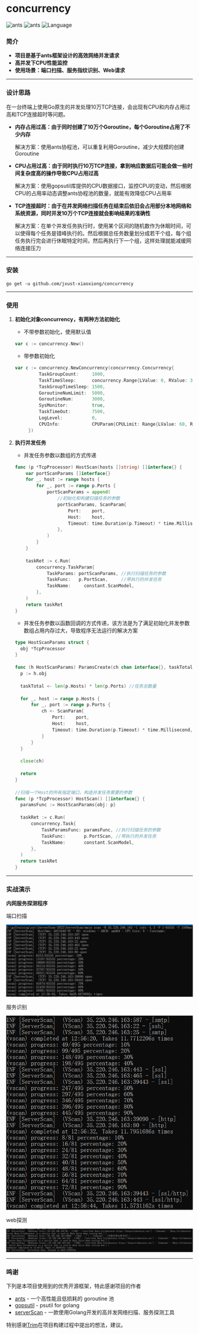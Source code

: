 # concurrency
![ants](https://img.shields.io/static/v1?label=ants&message=v2.5.0&color=blue) ![ants](https://img.shields.io/static/v1?label=gopsutil&message=v3.22.8&color=blue) ![Language](https://img.shields.io/badge/language-Go-green) 

### 简介

- **项目是基于ants框架设计的高效网络并发请求**
- **高并发下CPU性能监控**
- **使用场景：端口扫描、服务指纹识别、Web请求**

---

### **设计思路**

在一台终端上使用Go原生的并发处理10万TCP连接，会出现有CPU和内存占用过高和TCP连接超时等问题。

- **内存占用过高：由于同时创建了10万个Goroutine，每个Goroutine占用了不少内存**

  解决方案：使用ants协程池，可以重复利用Goroutine，减少大规模的创建Goroutine

- **CPU占用过高：由于同时执行10万TCP连接，拿到响应数据后可能会做一些时间复杂度高的操作导致CPU占用过高**

  解决方案：使用gopsutil库提供的CPU数据接口，监控CPU的变动，然后根据CPU的占用率动态调整ants协程池的数量，就能有效降低CPU占用率

- **TCP连接超时：由于在并发网络扫描任务在结束后依旧会占用部分本地网络和系统资源，同时并发10万个TCP连接就会影响结果的准确性**

  解决方案：在单个并发任务执行时，使用某个区间的随机数作为休眠时间，可以使得每个任务是错峰执行的。然后根据总任务数量划分成若干个组，每个组任务执行完会进行休眠特定时间，然后再执行下一个组，这样处理就能减缓网络连接压力

---

### 安装

```
go get -u github.com/jxust-xiaoxiong/concurrency
```

---

### 使用

1. **初始化对象concurrency，有两种方法初始化**

   - 不带参数初始化，使用默认值

   ```go
   var c := concurrency.New()
   ```

   - 带参数初始化

   ```go
   var c := concurrency.NewConcurrency(concurrency.Concurrency{
   			TaskGroupCount:     1000,
   			TaskTimeSleep:      concurrency.Range{LValue: 0, RValue: 300},
   			TaskGroupTimeSleep: 1500,
   			GoroutineNumLimit:  5000,
   			GoroutineNum:       3000,
   			SysMonitor:         true,
   			TaskTimeOut:        7500,
   			LogLevel:           0,
       		CPUInfo:            CPUParam{CPULimit: Range{LValue: 60, RValue: 70}, Percent: 10},
   		})
   ```

2. **执行并发任务**

      - 并发任务参数以数组的方式传递

      ```go
      func (p *TcpProcessor) HostScan(hosts []string) []interface{} {
          var portScanParams []interface{}
          for _, host := range hosts {
              for _, port := range p.Ports {
                  portScanParams = append(
                      //初始化和构建扫描任务的参数
                      portScanParams, ScanParam{
                          Port:    port,
                          Host:    host,
                          Timeout: time.Duration(p.Timeout) * time.Millisecond,
                      },
                  )
              }
          }
      
          taskRet := c.Run(
              concurrency.TaskParam{
                  TaskParams: portScanParams, //执行扫描任务的参数
                  TaskFunc:   p.PortScan,     //带执行的并发任务
                  TaskName: 	constant.ScanModel,
              },
          )
          return taskRet
      }
      ```

      - 并发任务参数以函数回调的方式传递，该方法是为了满足初始化并发参数数组占用内存过大，导致程序无法运行的解决方案

      ```go
      type HostScanParams struct {
      	obj *TcpProcessor
      }
      
      func (h HostScanParams) ParamsCreate(ch chan interface{}, taskTotal chan int) {
      	p := h.obj
      
      	taskTotal <- len(p.Hosts) * len(p.Ports) //任务总数量
      
      	for _, host := range p.Hosts {
      		for _, port := range p.Ports {
      			ch <- ScanParam{
      				Port:    port,
      				Host:    host,
      				Timeout: time.Duration(p.Timeout) * time.Millisecond,
      			}
      		}
      	}
      
      	close(ch)
      
      	return
      }
      
      //扫描一个Host的所有指定端口，构造并发任务需要的参数
      func (p *TcpProcessor) HostScan() []interface{} {
      	paramsFunc := HostScanParams{obj: p}
      
      	taskRet := c.Run(
      		concurrency.Task{
      			TaskParamsFunc: paramsFunc, //执行扫描任务的参数
      			TaskFunc:       p.PortScan, //带执行的并发任务
      			TaskName:       constant.ScanModel,
      		},
      	)
      	return taskRet
      }
      ```

---

### 实战演示

**内网服务探测程序**

端口扫描

![image-20220919130137732](./imgs/image-20220919130137732.png)

服务识别

![image-20220919130300050](./imgs/image-20220919130300050.png)

web探测

![image-20220919130359709](./imgs/image-20220919130359709.png)

---

### 鸣谢

下列是本项目使用到的优秀开源框架，特此感谢项目的作者

- [ants](https://github.com/panjf2000/ants) - 一个高性能且低损耗的 goroutine 池
- [gopsutil](https://github.com/shirou/gopsutil) - psutil for golang
- [serverScan](https://github.com/Adminisme/ServerScan) - 一款使用Golang开发的高并发网络扫描、服务探测工具

特别感谢[Trim](https://github.com/Adminisme)在项目构建过程中提出的想法，建议。

